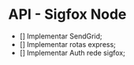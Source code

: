 # API - Sigfox Node

- [] Implementar SendGrid;
- [] Implementar rotas express;
- [] Implementar Auth rede sigfox;

